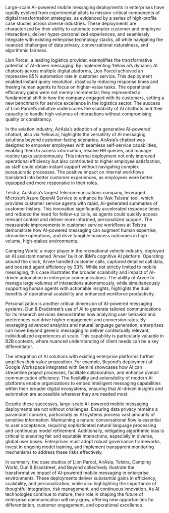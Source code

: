 Large-scale AI-powered mobile messaging deployments in enterprises have rapidly evolved from experimental pilots to mission-critical components of digital transformation strategies, as evidenced by a series of high-profile case studies across diverse industries. These deployments are characterized by their ability to automate complex customer and employee interactions, deliver hyper-personalized experiences, and seamlessly integrate with existing enterprise technology stacks, all while navigating the nuanced challenges of data privacy, conversational naturalness, and algorithmic fairness.

Lion Parcel, a leading logistics provider, exemplifies the transformative potential of AI-driven messaging. By implementing Yellow.ai’s dynamic AI chatbots across multiple digital platforms, Lion Parcel achieved an impressive 85% automation rate in customer service. This deployment enabled instant query resolution, drastically reducing response times and freeing human agents to focus on higher-value tasks. The operational efficiency gains were not merely incremental; they represented a fundamental shift in how the company engaged with its customers, setting a new benchmark for service excellence in the logistics sector. The success of Lion Parcel’s initiative underscores the scalability of AI chatbots and their capacity to handle high volumes of interactions without compromising quality or consistency.

In the aviation industry, AirAsia’s adoption of a generative AI-powered chatbot, also via Yellow.ai, highlights the versatility of AI messaging solutions beyond customer-facing scenarios. AirAsia’s chatbot was designed to empower employees with seamless self-service capabilities, enabling them to access information, resolve HR queries, and manage routine tasks autonomously. This internal deployment not only improved operational efficiency but also contributed to higher employee satisfaction, as staff could obtain instant support without navigating complex bureaucratic processes. The positive impact on internal workflows translated into better customer experiences, as employees were better equipped and more responsive in their roles.

Telstra, Australia’s largest telecommunications company, leveraged Microsoft Azure OpenAI Service to enhance its 'Ask Telstra' tool, which provides customer service agents with rapid, AI-generated summaries of customer history. This innovation significantly accelerated response times and reduced the need for follow-up calls, as agents could quickly access relevant context and deliver more informed, personalized support. The measurable improvements in customer service workflows at Telstra demonstrate how AI-powered messaging can augment human expertise, streamline operations, and drive tangible business outcomes in high-volume, high-stakes environments.

Camping World, a major player in the recreational vehicle industry, deployed an AI assistant named 'Arvee' built on IBM’s cognitive AI platform. Operating around the clock, Arvee handled customer calls, captured detailed call data, and boosted agent efficiency by 33%. While not strictly limited to mobile messaging, this case illustrates the broader scalability and impact of AI-driven automation in enterprise communications. The ability of Arvee to manage large volumes of interactions autonomously, while simultaneously supporting human agents with actionable insights, highlights the dual benefits of operational scalability and enhanced workforce productivity.

Personalization is another critical dimension of AI-powered messaging systems. Dun & Bradstreet’s use of AI to generate tailored communications for its research services demonstrates how analyzing user behavior and preferences can drive higher engagement and conversion rates. By leveraging advanced analytics and natural language generation, enterprises can move beyond generic messaging to deliver contextually relevant, individualized experiences at scale. This capability is particularly valuable in B2B contexts, where nuanced understanding of client needs can be a key differentiator.

The integration of AI solutions with existing enterprise platforms further amplifies their value proposition. For example, Beyond’s deployment of Google Workspace integrated with Gemini showcases how AI can streamline project processes, facilitate collaboration, and enhance overall communication efficiency. The flexibility and extensibility of modern AI platforms enable organizations to embed intelligent messaging capabilities within their broader digital ecosystems, ensuring that AI-driven insights and automation are accessible wherever they are needed most.

Despite these successes, large-scale AI-powered mobile messaging deployments are not without challenges. Ensuring data privacy remains a paramount concern, particularly as AI systems process vast amounts of sensitive information. Maintaining a natural conversational flow is essential to user acceptance, requiring sophisticated natural language processing and continuous model refinement. Additionally, mitigating algorithmic bias is critical to ensuring fair and equitable interactions, especially in diverse, global user bases. Enterprises must adopt robust governance frameworks, invest in ongoing model training, and implement transparent monitoring mechanisms to address these risks effectively.

In summary, the case studies of Lion Parcel, AirAsia, Telstra, Camping World, Dun & Bradstreet, and Beyond collectively illustrate the transformative impact of AI-powered mobile messaging in enterprise environments. These deployments deliver substantial gains in efficiency, scalability, and personalization, while also highlighting the importance of thoughtful integration, risk management, and continuous innovation. As AI technologies continue to mature, their role in shaping the future of enterprise communication will only grow, offering new opportunities for differentiation, customer engagement, and operational excellence.